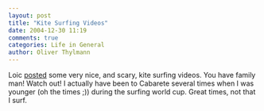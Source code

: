 ```yaml
---
layout: post
title: "Kite Surfing Videos"
date: 2004-12-30 11:19
comments: true
categories: Life in General
author: Oliver Thylmann
---
```



Loic [posted](http://www.loiclemeur.com/english/2004/12/kite_surfing_in.html) some very nice, and scary, kite surfing videos. You have family man! Watch out! I actually have been to Cabarete several times when I was younger (oh the times ;)) during the surfing world cup. Great times, not that I surf.


